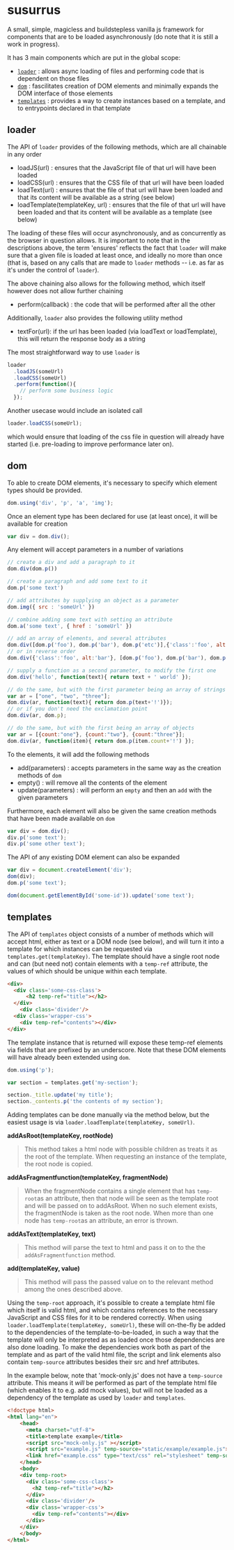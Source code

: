 # susurrus

A small, simple, magicless and buildstepless vanilla js framework for components that are to be loaded asynchronously (do note that it is still a work in progress).

It has 3 main components which are put in the global scope:
- [`loader`](#loader) : allows async loading of files and performing code that is dependent on those files
- [`dom`](#dom) : fascilitates creation of DOM elements and minimally expands the DOM interface of those elements  
- [`templates`](#templates) : provides a way to create instances based on a template, and to entrypoints declared in that template

## loader

The API of `loader` provides of the following methods, which are all chainable in any order
- loadJS(url) : ensures that the JavaScript file of that url will have been loaded
- loadCSS(url) : ensures that the CSS file of that url will have been loaded
- loadText(url) : ensures that the file of that url will have been loaded and that its content will be available as a string (see below)
- loadTemplate(templateKey, url) : ensures that the file of that url will have been loaded and that its content will be available as a template (see below)

The loading of these files will occur asynchronously, and as concurrently as the browser in question allows. It is important to note that in the descriptions above, the term 'ensures' reflects the fact that `loader` will make sure that a given file is loaded at least once, and ideally no more than once (that is, based on any calls that are made to `loader` methods -- i.e. as far as it's under the control of `loader`).

The above chaining also allows for the following method, which itself however does not allow further chaining
- perform(callback) : the code that will be performed after all the other 

Additionally, `loader` also provides the following utility method
- textFor(url): if the url has been loaded (via loadText or loadTemplate), this will return the response body as a string

The most straightforward way to use `loader` is
```javascript
loader
  .loadJS(someUrl)
  .loadCSS(someUrl)
  .perform(function(){
    // perform some business logic
  });
```

Another usecase would include an isolated call
```javascript
loader.loadCSS(someUrl);
```
which would ensure that loading of the css file in question will already have started (i.e. pre-loading to improve performance later on).

## dom

To able to create DOM elements, it's necessary to specify which element types should be provided.
```javascript
dom.using('div', 'p', 'a', 'img');
```

Once an element type has been declared for use (at least once), it will be available for creation
```javascript
var div = dom.div();
```
Any element will accept parameters in a number of variations
```javascript
// create a div and add a paragraph to it
dom.div(dom.p())

// create a paragraph and add some text to it
dom.p('some text')

// add attributes by supplying an object as a parameter
dom.img({ src : 'someUrl' })

// combine adding some text with setting an attribute
dom.a('some text', { href : 'someUrl' })

// add an array of elements, and several attributes
dom.div([dom.p('foo'), dom.p('bar'), dom.p('etc')],{'class':'foo', alt:'bar'});
// or in reverse order
dom.div({'class':'foo', alt:'bar'}, [dom.p('foo'), dom.p('bar'), dom.p('etc')]);

// supply a function as a second parameter, to modify the first one
dom.div('hello', function(text){ return text + ' world' });

// do the same, but with the first parameter being an array of strings
var ar = ["one", "two", "three"];
dom.div(ar, function(text){ return dom.p(text+'!')});
// or if you don't need the exclamation point
dom.div(ar, dom.p);

// do the same, but with the first being an array of objects
var ar = [{count:"one"}, {count:"two"}, {count:"three"}];
dom.div(ar, function(item){ return dom.p(item.count+'!') });
```

To the elements, it will add the following methods
- add(parameters) : accepts parameters in the same way as the creation methods of `dom` 
- empty() : will remove all the contents of the element
- update(parameters) : will perform an `empty` and then an `add` with the given parameters

Furthermore, each element will also be given the same creation methods that have been made available on `dom`
```javascript
var div = dom.div();
div.p('some text');
div.p('some other text');
```
The API of any existing DOM element can also be expanded
```javascript
var div = document.createElement('div');
dom(div);
dom.p('some text');

dom(document.getElementById('some-id')).update('some text');
```

## templates

The API of `templates` object consists of a number of methods which will accept html, either as text or a DOM node (see below), and will turn it into a template for which instances can be requested via `templates.get(templateKey)`. The template should have a single root node and can (but need not) contain elements with a `temp-ref` attribute, the values of which should be unique within each template.

```html
<div>
  <div class='some-css-class'>
	  <h2 temp-ref="title"></h2>
  </div>  
	<div class='divider'/>
  <div class='wrapper-css'>
    <div temp-ref="contents"></div>
</div>
```
The template instance that is returned will expose these temp-ref elements via fields that are prefixed by an underscore. Note that these DOM elements will have already been extended using `dom`.

```javascript
dom.using('p');

var section = templates.get('my-section');

section._title.update('my title');
section._contents.p('the contents of my section');
```

Adding templates can be done manually via the method below, but the easiest usage is via `loader.loadTemplate(templateKey, someUrl)`.

__addAsRoot(templateKey, rootNode)__

> This method takes a html node with possible children as treats it as the root of the template. When requesting an instance of the template, the root node is copied.

__addAsFragmentfunction(templateKey, fragmentNode)__

> When the fragmentNode contains a single element that has `temp-root`as an attribute, then that node will be seen as the template root and will be passed on to addAsRoot. When no such element exists, the fragmentNode is taken as the root node. When more than one node has `temp-root`as an attribute, an error is thrown.

__addAsText(templateKey, text)__

> This method will parse the text to html and pass it on to the the `addAsFragmentfunction` method.

__add(templateKey, value)__

> This method will pass the passed value on to the relevant method among the ones described above.

Using the `temp-root` approach, it's possible to create a template html file which itself is valid html, and which contains references to the necessary JavaScript and CSS files for it to be rendered correctly. When using `loader.loadTemplate(templateKey, someUrl)`, these will on-the-fly be added to the dependencies of the template-to-be-loaded, in such a way that the template will only be interpreted as as loaded once those dependencies are also done loading. To make the dependencies work both as part of the template and as part of the valid html file, the script and link elements also contain `temp-source` attributes besides their src and href attributes. 

In the example below, note that 'mock-only.js' does not have a `temp-source` attribute. This means it _will_ be performed as part of the template html file (which enables it to e.g. add mock values), but will not be loaded as a dependency of the template as used by `loader` and `templates`.

```html
<!doctype html>
<html lang="en">
	<head>
	  <meta charset="utf-8">
	  <title>template example</title>
	  <script src="mock-only.js" ></script>
	  <script src="example.js" temp-source="static/example/example.js"></script>
	  <link href="example.css" type="text/css" rel="stylesheet" temp-source="static/example/example.css" >
	</head>
	<body>
    <div temp-root>
      <div class='some-css-class'>
        <h2 temp-ref="title"></h2>
      </div>  
      <div class='divider'/>
      <div class='wrapper-css'>
        <div temp-ref="contents"></div>
      </div>
    </div>
	</body>
</html>
```
